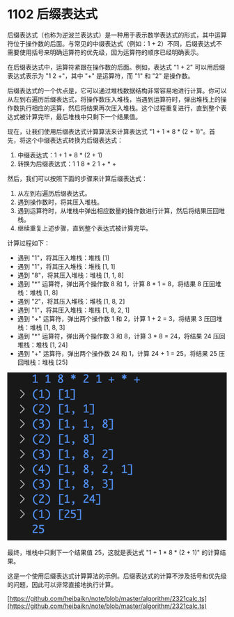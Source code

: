 # 1102  后缀表达式

后缀表达式（也称为逆波兰表达式）是一种用于表示数学表达式的形式，其中运算符位于操作数的后面。与常见的中缀表达式（例如：1 + 2）不同，后缀表达式不需要使用括号来明确运算符的优先级，因为运算符的顺序已经明确表示。

在后缀表达式中，运算符紧跟在操作数的后面。例如，表达式 "1 + 2" 可以用后缀表达式表示为 "1 2 +"，其中 "+" 是运算符，而 "1" 和 "2" 是操作数。

后缀表达式的一个优点是，它可以通过堆栈数据结构非常容易地进行计算。你可以从左到右遍历后缀表达式，将操作数压入堆栈，当遇到运算符时，弹出堆栈上的操作数执行相应的运算，然后将结果再次压入堆栈。这个过程重复进行，直到整个表达式被计算完毕，最后堆栈中只剩下一个结果值。

现在，让我们使用后缀表达式计算算法来计算表达式 "1 + 1 * 8 * (2 + 1)"。首先，将这个中缀表达式转换为后缀表达式：

1. 中缀表达式：1 + 1 * 8 * (2 + 1)
2. 转换为后缀表达式：1 1 8 * 2 1 + * +

然后，我们可以按照下面的步骤来计算后缀表达式：

1. 从左到右遍历后缀表达式。
2. 遇到操作数时，将其压入堆栈。
3. 遇到运算符时，从堆栈中弹出相应数量的操作数进行计算，然后将结果压回堆栈。
4. 继续重复上述步骤，直到整个表达式被计算完毕。

计算过程如下：

- 遇到 "1"，将其压入堆栈：堆栈 [1]
- 遇到 "1"，将其压入堆栈：堆栈 [1, 1]
- 遇到 "8"，将其压入堆栈：堆栈 [1, 1, 8]
- 遇到 "*" 运算符，弹出两个操作数 8 和 1，计算 8 * 1 = 8，将结果 8 压回堆栈：堆栈 [1, 8]
- 遇到 "2"，将其压入堆栈：堆栈 [1, 8, 2]
- 遇到 "1"，将其压入堆栈：堆栈 [1, 8, 2, 1]
- 遇到 "+" 运算符，弹出两个操作数 1 和 2，计算 1 + 2 = 3，将结果 3 压回堆栈：堆栈 [1, 8, 3]
- 遇到 "*" 运算符，弹出两个操作数 3 和 8，计算 3 * 8 = 24，将结果 24 压回堆栈：堆栈 [1, 24]
- 遇到 "+" 运算符，弹出两个操作数 24 和 1，计算 24 + 1 = 25，将结果 25 压回堆栈：堆栈 [25]

![Untitled](1102%20%E5%90%8E%E7%BC%80%E8%A1%A8%E8%BE%BE%E5%BC%8F%2011419c71f1fa49a895a04b087340638e/Untitled.png)

最终，堆栈中只剩下一个结果值 25，这就是表达式 "1 + 1 * 8 * (2 + 1)" 的计算结果。

这是一个使用后缀表达式计算算法的示例。后缀表达式的计算不涉及括号和优先级的问题，因此可以非常直接地执行计算。

[https://github.com/heibaikn/note/blob/master/algorithm/2321calc.ts](https://github.com/heibaikn/note/blob/master/algorithm/2321calc.ts)